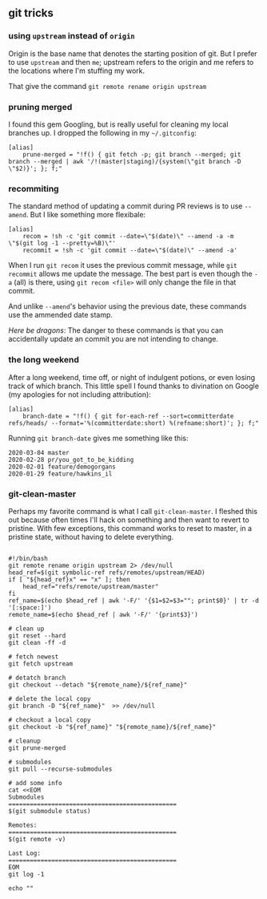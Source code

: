 ## git tricks

### using `upstream` instead of `origin`

Origin is the base name that denotes the starting position of git. But I prefer to use `upstream` and then `me`; upstream refers to the origin and me refers to the locations where I'm stuffing my work.

That give the command `git remote rename origin upstream`

### pruning merged

I found this gem Googling, but is really useful for cleaning my local branches up. I dropped the following in my `~/.gitconfig`:
```
[alias]
    prune-merged = "!f() { git fetch -p; git branch --merged; git branch --merged | awk '/!(master|staging)/{system(\"git branch -D \"$2)}'; }; f;"
```

### recommiting

The standard method of updating a commit during PR reviews is to use `--amend`. But I like something more flexibale:

```
[alias]
    recom = !sh -c 'git commit --date=\"$(date)\" --amend -a -m \"$(git log -1 --pretty=%B)\"'
    recommit = !sh -c 'git commit --date=\"$(date)\" --amend -a'
```

When I run `git recom` it uses the previous commit message, while `git recommit` allows me update the message. The best part is even though the `-a` (all) is there, using `git recom <file>` will only change the file in that commit.

And unlike `--amend`'s behavior using the previous date, these commands use the ammended date stamp.

_Here be dragons_: The danger to these commands is that you can accidentally update an commit you are not intending to change.

### the long weekend

After a long weekend, time off, or night of indulgent potions, or even losing track of which branch. This little spell I found thanks to divination on Google (my apologies for not including attribution):

```
[alias]
    branch-date = "!f() { git for-each-ref --sort=committerdate refs/heads/ --format='%(committerdate:short) %(refname:short)'; }; f;"
```

Running `git branch-date` gives me something like this:
```
2020-03-04 master
2020-02-28 pr/you_got_to_be_kidding
2020-02-01 feature/demogorgans
2020-01-29 feature/hawkins_il
```

### git-clean-master

Perhaps my favorite command is what I call `git-clean-master`. I fleshed this out because often times I'll hack on something and then want to revert to pristine. With few exceptions, this command works to reset to master, in a pristine state, without having to delete everything.

```

#!/bin/bash
git remote rename origin upstream 2> /dev/null
head_ref=$(git symbolic-ref refs/remotes/upstream/HEAD)
if [ "${head_ref}x" == "x" ]; then
    head_ref="refs/remote/upstream/master"
fi
ref_name=$(echo $head_ref | awk '-F/' '{$1=$2=$3=""; print$0}' | tr -d '[:space:]')
remote_name=$(echo $head_ref | awk '-F/' '{print$3}')

# clean up
git reset --hard
git clean -ff -d

# fetch newest
git fetch upstream

# detatch branch
git checkout --detach "${remote_name}/${ref_name}"

# delete the local copy
git branch -D "${ref_name}"  >> /dev/null

# checkout a local copy
git checkout -b "${ref_name}" "${remote_name}/${ref_name}"

# cleanup
git prune-merged

# submodules
git pull --recurse-submodules

# add some info
cat <<EOM
Submodules
===============================================
$(git submodule status)

Remotes:
===============================================
$(git remote -v)

Last Log:
===============================================
EOM
git log -1

echo ""
```

